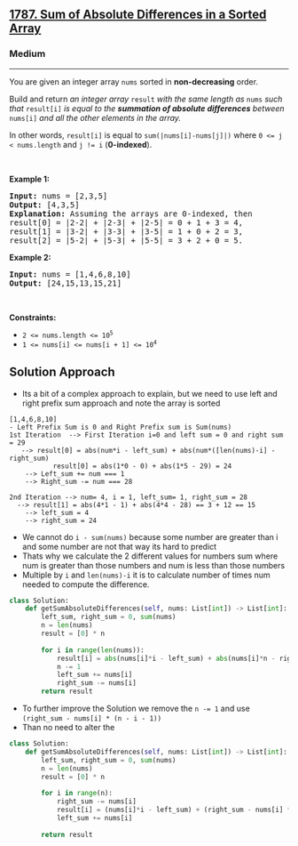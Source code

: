 <h2><a href="https://leetcode.com/problems/sum-of-absolute-differences-in-a-sorted-array">1787. Sum of Absolute Differences in a Sorted Array</a></h2><h3>Medium</h3><hr><p>You are given an integer array <code>nums</code> sorted in <strong>non-decreasing</strong> order.</p>

<p>Build and return <em>an integer array </em><code>result</code><em> with the same length as </em><code>nums</code><em> such that </em><code>result[i]</code><em> is equal to the <strong>summation of absolute differences</strong> between </em><code>nums[i]</code><em> and all the other elements in the array.</em></p>

<p>In other words, <code>result[i]</code> is equal to <code>sum(|nums[i]-nums[j]|)</code> where <code>0 &lt;= j &lt; nums.length</code> and <code>j != i</code> (<strong>0-indexed</strong>).</p>

<p>&nbsp;</p>
<p><strong class="example">Example 1:</strong></p>

<pre>
<strong>Input:</strong> nums = [2,3,5]
<strong>Output:</strong> [4,3,5]
<strong>Explanation:</strong> Assuming the arrays are 0-indexed, then
result[0] = |2-2| + |2-3| + |2-5| = 0 + 1 + 3 = 4,
result[1] = |3-2| + |3-3| + |3-5| = 1 + 0 + 2 = 3,
result[2] = |5-2| + |5-3| + |5-5| = 3 + 2 + 0 = 5.
</pre>

<p><strong class="example">Example 2:</strong></p>

<pre>
<strong>Input:</strong> nums = [1,4,6,8,10]
<strong>Output:</strong> [24,15,13,15,21]
</pre>

<p>&nbsp;</p>
<p><strong>Constraints:</strong></p>

<ul>
	<li><code>2 &lt;= nums.length &lt;= 10<sup>5</sup></code></li>
	<li><code>1 &lt;= nums[i] &lt;= nums[i + 1] &lt;= 10<sup>4</sup></code></li>
</ul>

## Solution Approach 
* Its a bit of a complex approach to explain, but we need to use left and right prefix sum approach and note the array is sorted 
```
[1,4,6,8,10]
- Left Prefix Sum is 0 and Right Prefix sum is Sum(nums)
1st Iteration  --> First Iteration i=0 and left sum = 0 and right sum = 29 
   --> result[0] = abs(num*i - left_sum) + abs(num*([len(nums)-i] - right_sum)
	       result[0] = abs(1*0 - 0) + abs(1*5 - 29) = 24
	--> Left_sum += num === 1
	--> Right_sum -= num === 28
	
2nd Iteration --> num= 4, i = 1, left_sum= 1, right_sum = 28 
  --> result[1] = abs(4*1 - 1) + abs(4*4 - 28) == 3 + 12 == 15 
	--> left_sum = 4
	--> right_sum = 24 
```
* We cannot do `i - sum(nums)` because some number are greater than i and some number are not that way its hard to predict 
* Thats why we calculate the 2 different values for numbers sum where num is greater than those numbers and num is less than those numbers 
* Multiple by `i` and  `len(nums)-i` it is to calculate number of times num needed to compute the difference. 

```python
class Solution:
    def getSumAbsoluteDifferences(self, nums: List[int]) -> List[int]:
        left_sum, right_sum = 0, sum(nums)
        n = len(nums)
        result = [0] * n
        
        for i in range(len(nums)):
            result[i] = abs(nums[i]*i - left_sum) + abs(nums[i]*n - right_sum)
            n -= 1
            left_sum += nums[i]
            right_sum -= nums[i]
        return result
```

* To further improve the Solution we remove the `n -= 1` and use `(right_sum - nums[i] * (n - i - 1))`
* Than no need to alter the 

```python
class Solution:
    def getSumAbsoluteDifferences(self, nums: List[int]) -> List[int]:
        left_sum, right_sum = 0, sum(nums)
        n = len(nums)
        result = [0] * n
        
        for i in range(n):
            right_sum -= nums[i]
            result[i] = (nums[i]*i - left_sum) + (right_sum - nums[i] * (n-i-1))
            left_sum += nums[i]
            
        return result
```

